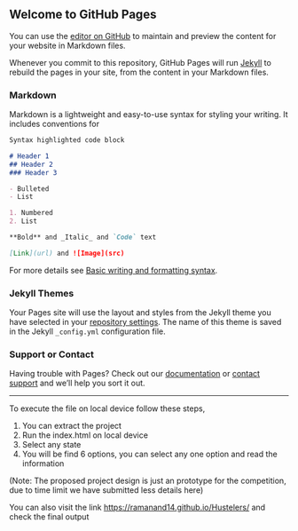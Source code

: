 ## Welcome to GitHub Pages

You can use the [editor on GitHub](https://github.com/Ramanand14/Hustelers/edit/main/README.md) to maintain and preview the content for your website in Markdown files.

Whenever you commit to this repository, GitHub Pages will run [Jekyll](https://jekyllrb.com/) to rebuild the pages in your site, from the content in your Markdown files.

### Markdown

Markdown is a lightweight and easy-to-use syntax for styling your writing. It includes conventions for

```markdown
Syntax highlighted code block

# Header 1
## Header 2
### Header 3

- Bulleted
- List

1. Numbered
2. List

**Bold** and _Italic_ and `Code` text

[Link](url) and ![Image](src)
```

For more details see [Basic writing and formatting syntax](https://docs.github.com/en/github/writing-on-github/getting-started-with-writing-and-formatting-on-github/basic-writing-and-formatting-syntax).

### Jekyll Themes

Your Pages site will use the layout and styles from the Jekyll theme you have selected in your [repository settings](https://github.com/Ramanand14/Hustelers/settings/pages). The name of this theme is saved in the Jekyll `_config.yml` configuration file.

### Support or Contact

Having trouble with Pages? Check out our [documentation](https://docs.github.com/categories/github-pages-basics/) or [contact support](https://support.github.com/contact) and we’ll help you sort it out.


********************************************************************************************************************************
To execute the file on local device follow these steps,
1. You can extract the project 
2. Run the index.html on local device
3. Select any state
4. You will be find 6 options, you can select any one option and read the information

(Note: The proposed project design is just an prototype for the competition, due to time limit we have submitted less details here)


You can also visit the link https://ramanand14.github.io/Hustelers/ and check the final output
